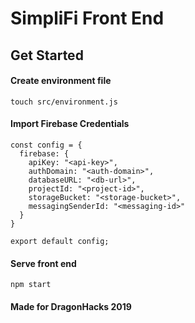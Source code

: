 # SimpliFi Front End

## Get Started

#### Create environment file
```touch src/environment.js```

#### Import Firebase Credentials
```
const config = {
  firebase: {
    apiKey: "<api-key>",
    authDomain: "<auth-domain>",
    databaseURL: "<db-url>",
    projectId: "<project-id>",
    storageBucket: "<storage-bucket>",
    messagingSenderId: "<messaging-id>"
  }
}

export default config;

```

#### Serve front end
``` npm start ```

#### Made for DragonHacks 2019
